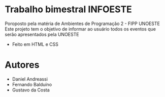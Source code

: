 # Trabalho bimestral INFOESTE
Poroposto pela matéria de Ambientes de Programação 2 - FIPP UNOESTE
Este projeto tem o objetivo de informar ao usuário todos os eventos que serão apresentados pela UNOESTE
- Feito em HTML e CSS
# Autores
- Daniel Andreassi
- Fernando Balduíno
- Gustavo da Costa
